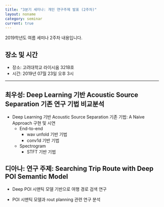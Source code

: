 ```yaml
---
title: "3분기 세미나: 개인 연구주제 발표 (2주차)"
layout: noname
category: seminar
current: true
---
```


2019학년도 여름 세미나 2주차 내용입니다.

## 장소 및 시간

- 장소: 고려대학교 라이시움 321B호
- 시간: 2019년 07월 23일 오후 3시

---


## 최우성:  Deep Learning 기반 Acoustic Source Separation 기존 연구 기법 비교분석

- Deep Learning 기반 Acoustic Source Separation 기존 기법: A Naive Approach 구현 및 시연
	- End-to-end
		- wav unfold 기반 기법
		- conv1d 기반 기법
	- Spectrogram
		- STFT 기반 기법

## 디아나: 연구 주제: Searching Trip Route with Deep POI  Semantic Model

- Deep POI 시맨틱 모델 기반으로 여행 경로 검색 연구

- POI 시맨틱 모델과 rout planning 관련 연구 분석
